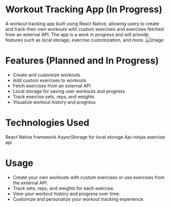 # Workout Tracking App (In Progress)
A workout tracking app built using React Native, allowing users to create and track their own workouts with custom exercises and exercises fetched from an external API. The app is a work in progress and will provide features such as local storage, exercise customization, and more.
![image](https://github.com/erik-923/WorkoutApp/assets/131719059/7892b8b6-14d2-42b4-b6b0-a4d7cc6198b5)

# Features (Planned and In Progress)
* Create and customize workouts
* Add custom exercises to workouts
* Fetch exercises from an external API
* Local storage for saving user workouts and progress
* Track exercise sets, reps, and weights
* Visualize workout history and progress
# Technologies Used
React Native framework
AsyncStorage for local storage
Api-ninjas exercise api
# Usage
* Create your own workouts with custom exercises or use exercises from the external API.
* Track sets, reps, and weights for each exercise.
* View your workout history and progress over time.
* Customize and personalize your workout tracking experience.
